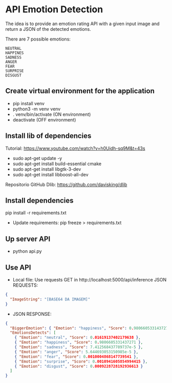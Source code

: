 # API Emotion Detection

The idea is to provide an emotion rating API with a given input image and return a JSON of the detected emotions.

There are 7 possible emotions:

    NEUTRAL
    HAPPINES
    SADNESS
    ANGER
    FEAR
    SURPRISE
    DISGUST

## Create virtual environment for the application

- pip install venv
- python3 -m venv venv
- . venv/bin/activate (ON environment)
- deactivate (OFF environment)

## Install lib of dependencies

Tutorial: https://www.youtube.com/watch?v=h0Uidh-sq9M&t=43s

- sudo apt-get update -y
- sudo apt-get install build-essential cmake
- sudo apt-get install libgtk-3-dev
- sudo apt-get install libboost-all-dev

Repositorio GitHub Dlib: https://github.com/davisking/dlib

## Install dependencies

pip install -r requirements.txt

- Update requirements:
  pip freeze > requirements.txt

## Up server API

- python api.py

## Use API

- Local file:
  Use requests GET in http://localhost:5000/api/inference
  JSON REQUESTS:

```json
{
  "ImageString": "[BASE64 DA IMAGEM]"
}
```

- JSON RESPONSE:

```json
{
  "BiggerEmotion": { "Emotion": "happiness", "Score": 0.9806605331437271 },
  "EmotionsDetects": [
    { "Emotion": "neutral", "Score": 0.01619137402179638 },
    { "Emotion": "happiness", "Score": 0.9806605331437271 },
    { "Emotion": "sadness", "Score": 7.412568437789737e-5 },
    { "Emotion": "anger", "Score": 5.644693053150985e-5 },
    { "Emotion": "fear", "Score": 0.0010004868147739541 },
    { "Emotion": "surprise", "Score": 0.0010941605854994415 },
    { "Emotion": "disgust", "Score": 0.0009228728192936613 }
  ]
}
```
